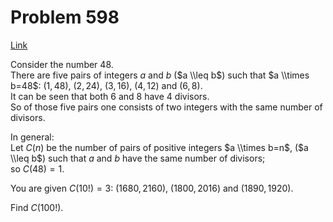 # Problem 598

[Link](https://projecteuler.net/problem=598)

Consider the number $48$.  
There are five pairs of integers $a$ and $b$ ($a \\leq b$) such that $a \\times b=48$: $(1,48)$, $(2,24)$, $(3,16)$, $(4,12)$ and $(6,8)$.  
It can be seen that both $6$ and $8$ have $4$ divisors.  
So of those five pairs one consists of two integers with the same number of divisors.

In general:  
Let $C(n)$ be the number of pairs of positive integers $a \\times b=n$, ($a \\leq b$) such that $a$ and $b$ have the same number of divisors;  
so $C(48)=1$. 

You are given $C(10!)=3$: $(1680, 2160)$, $(1800, 2016)$ and $(1890,1920)$.

Find $C(100!)$.
